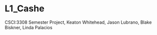# L1_Cashe
CSCI:3308 Semester Project, Keaton Whitehead, Jason Lubrano, Blake Biskner, Linda Palacios
